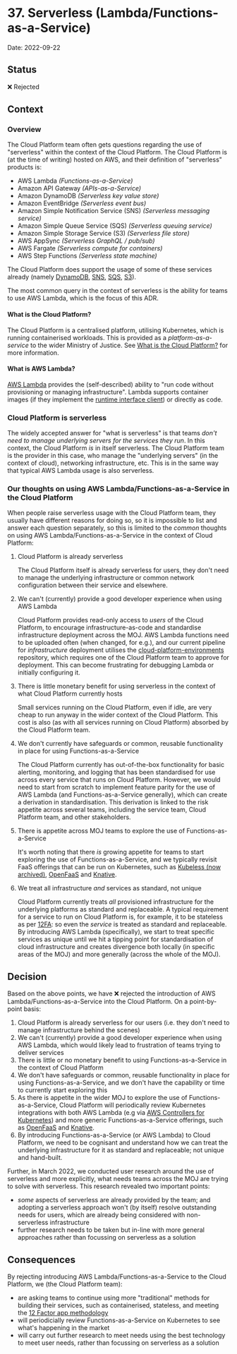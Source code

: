 # 37. Serverless (Lambda/Functions-as-a-Service)

Date: 2022-09-22

## Status

❌ Rejected

## Context

### Overview

The Cloud Platform team often gets questions regarding the use of "serverless" within the context of the Cloud Platform. The Cloud Platform is (at the time of writing) hosted on AWS, and their definition of "serverless" products is:

- AWS Lambda _(Functions-as-a-Service)_
- Amazon API Gateway _(APIs-as-a-Service)_
- Amazon DynamoDB _(Serverless key value store)_
- Amazon EventBridge _(Serverless event bus)_
- Amazon Simple Notification Service (SNS) _(Serverless messaging service)_
- Amazon Simple Queue Service (SQS) _(Serverless queuing service)_
- Amazon Simple Storage Service (S3) _(Serverless file store)_
- AWS AppSync _(Serverless GraphQL / pub/sub)_
- AWS Fargate _(Serverless compute for containers)_
- AWS Step Functions _(Serverless state machine)_

The Cloud Platform does support the usage of some of these services already (namely [DynamoDB](https://github.com/ministryofjustice/cloud-platform-terraform-dynamodb-cluster), [SNS](https://github.com/ministryofjustice/cloud-platform-terraform-sns-topic), [SQS](https://github.com/ministryofjustice/cloud-platform-terraform-sqs), [S3](https://github.com/ministryofjustice/cloud-platform-terraform-s3-bucket)).

The most common query in the context of serverless is the ability for teams to use AWS Lambda, which is the focus of this ADR.

#### What is the Cloud Platform?

The Cloud Platform is a centralised platform, utilising Kubernetes, which is running containerised workloads. This is provided as a _platform-as-a-service_ to the wider Ministry of Justice. See [What is the Cloud Platform?](https://user-guide.cloud-platform.service.justice.gov.uk/documentation/concepts/what-is-the-cloud-platform.html#what-is-the-cloud-platform) for more information.

#### What is AWS Lambda?

[AWS Lambda](https://aws.amazon.com/lambda/) provides the (self-described) ability to "run code without provisioning or managing infrastructure". Lambda supports container images (if they implement the [runtime interface client](https://docs.aws.amazon.com/lambda/latest/dg/runtimes-images.html#runtimes-api-client)) or directly as code.

### Cloud Platform **is** serverless

The widely accepted answer for "what is serverless" is that teams _don't need to manage underlying servers for the services they run_. In this context, the Cloud Platform _is_ in itself serverless. The Cloud Platform team is the provider in this case, who manage the "underlying servers" (in the context of cloud), networking infrastructure, etc. This is in the same way that typical AWS Lambda usage is also serverless.

### Our thoughts on using AWS Lambda/Functions-as-a-Service in the Cloud Platform

When people raise serverless usage with the Cloud Platform team, they usually have different reasons for doing so, so it is impossible to list and answer each question separately, so this is limited to the _common_ thoughts on using AWS Lambda/Functions-as-a-Service in the context of Cloud Platform:

1. Cloud Platform is already serverless

    The Cloud Platform itself is already serverless for users, they don't need to manage the underlying infrastructure or common network configuration between their service and elsewhere.

2. We can't (currently) provide a good developer experience when using AWS Lambda

    Cloud Platform provides read-only access to _users_ of the Cloud Platform, to encourage infrastructure-as-code and standardise infrastructure deployment across the MOJ. AWS Lambda functions need to be uploaded often (when changed, for e.g.), and our current pipeline for _infrastructure_ deployment utilises the [cloud-platform-environments](https://github.com/ministryofjustice/cloud-platform-environments) repository, which requires one of the Cloud Platform team to approve for deployment. This can become frustrating for debugging Lambda or initially configuring it.

3. There is little monetary benefit for using serverless in the context of what Cloud Platform currently hosts

    Small services running on the Cloud Platform, even if idle, are very cheap to run anyway in the wider context of the Cloud Platform. This cost is also (as with all services running on Cloud Platform) absorbed by the Cloud Platform team.

4. We don't currently have safeguards or common, reusable functionality in place for using Functions-as-a-Service

    The Cloud Platform currently has out-of-the-box functionality for basic alerting, monitoring, and logging that has been standardised for use across every service that runs on Cloud Platform. However, we would need to start from scratch to implement feature parity for the use of AWS Lambda (and Functions-as-a-Service generally), which can create a derivation in standardisation. This derivation is linked to the risk appetite across several teams, including the service team, Cloud Platform team, and other stakeholders.

5. There is appetite across MOJ teams to explore the use of Functions-as-a-Service

    It's worth noting that there _is_ growing appetite for teams to start exploring the use of Functions-as-a-Service, and we typically revisit FaaS offerings that can be run on Kubernetes, such as [Kubeless (now archived)](https://github.com/vmware-archive/kubeless), [OpenFaaS](https://docs.openfaas.com/) and [Knative](https://knative.dev/docs/).

6. We treat all infrastructure _and_ services as standard, not unique

    Cloud Platform currently treats _all_ provisioned infrastructure for the underlying platforms as standard and replaceable. A typical requirement for a service to run on Cloud Platform is, for example, it to be stateless as per [12FA](https://12factor.net/): so even the _service_ is treated as standard and replaceable. By introducing AWS Lambda (specifically), we start to treat specific services as unique until we hit a tipping point for standardisation of cloud infrastructure and creates divergence both locally (in specific areas of the MOJ) and more generally (across the whole of the MOJ).

## Decision

Based on the above points, we have ❌ rejected the introduction of AWS Lambda/Functions-as-a-Service into the Cloud Platform. On a point-by-point basis:

1. Cloud Platform is already serverless for our users (i.e. they don't need to manage infrastructure behind the scenes)
2. We can't (currently) provide a good developer experience when using AWS Lambda, which would likely lead to frustration of teams trying to deliver services
3. There is little or no monetary benefit to using Functions-as-a-Service in the context of Cloud Platform
4. We don't have safeguards or common, reusable functionality in place for using Functions-as-a-Service, and we don't have the capability or time to currently start exploring this
5. As there is appetite in the wider MOJ to explore the use of Functions-as-a-Service, Cloud Platform will periodically review Kubernetes integrations with both AWS Lambda (e.g via [AWS Controllers for Kubernetes](https://aws-controllers-k8s.github.io/community/docs/community/overview/)) and more generic Functions-as-a-Service offerings, such as [OpenFaaS](https://docs.openfaas.com/) and [Knative](https://knative.dev/docs/).
6. By introducing Functions-as-a-Service (or AWS Lambda) to Cloud Platform, we need to be cognisant and understand how we can treat the underlying infrastructure for it as standard and replaceable; not unique and hand-built.

Further, in March 2022, we conducted user research around the use of serverless and more explicitly, what needs teams across the MOJ are trying to solve with serverless. This research revealed two important points:

- _some_ aspects of serverless are already provided by the team; and adopting a serverless approach won't (by itself) resolve outstanding needs for users, which are already being considered with non-serverless infrastructure
- further research needs to be taken but in-line with more general approaches rather than focussing on serverless as a solution

## Consequences

By rejecting introducing AWS Lambda/Functions-as-a-Service to the Cloud Platform, we (the Cloud Platform team):

- are asking teams to continue using more "traditional" methods for building their services, such as containerised, stateless, and meeting the [12 Factor app methodology](https://12factor.net/)
- will periodicially review Functions-as-a-Service on Kubernetes to see what's happening in the market
- will carry out further research to meet needs using the best technology to meet user needs, rather than focussing on serverless as a solution

